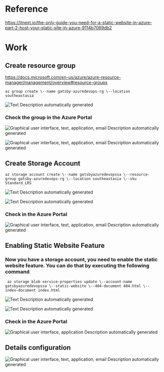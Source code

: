 # Reference

<https://itnext.io/the-only-guide-you-need-for-a-static-website-in-azure-part-2-host-your-static-site-in-azure-9114b7069db2>

# Work
 
## Create resource group

<https://docs.microsoft.com/en-us/azure/azure-resource-manager/management/overview#resource-groups>

``` az group create \--name gatsby-azuredevops-rg \--location southeastasia ```

![Text Description automatically generated](./images/03/media/image1.png)

### Check the group in the Azure Portal

![Graphical user interface, text, application, email Description automatically generated](./images/03/media/image2.png) 

![Graphical user interface, text, application, email Description automatically generated](./images/03/media/image3.png) 

## Create Storage Account

``` az storage account create \--name gatsbyazuredevopssa \--resource-group gatsby-azuredevops-rg \--location southeastasia \--sku Standard_LRS ```

![Text Description automatically generated](./images/03/media/image4.png) 

![Text Description automatically generated](./images/03/media/image5.png) 

### Check in the Azure Portal

![Graphical user interface, text, application, email Description automatically generated](./images/03/media/image6.png) 

## Enabling Static Website Feature

### Now you have a storage account, you need to enable the static website feature. You can do that by executing the following command

``` az storage blob service-properties update \--account-name gatsbyazuredevopssa \--static-website \--404-document 404.html \--index-document index.html```

![Text Description automatically generated](./images/03/media/image7.png) 

![Text Description automatically generated](./images/03/media/image8.png) 

### Check in the Azure Portal

![Graphical user interface, application Description automatically generated](./images/03/media/image9.png) 

## Details configuration

![Graphical user interface, text, application, email Description automatically generated](./images/03/media/image10.png) 
